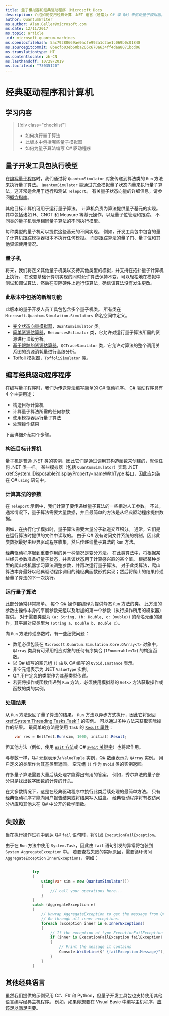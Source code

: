 ```yaml
---
title: 量子模拟器和经典驱动程序 |Microsoft Docs
description: 介绍如何使用经典计算 .NET 语言（通常为 C# 或 Q#）来驱动量子模拟器。
author: QuantumWriter
ms.author: Alan.Geller@microsoft.com
ms.date: 12/11/2017
ms.topic: article
uid: microsoft.quantum.machines
ms.openlocfilehash: 5ac79280669ae0acfe993a1c2ae1c069b0c01848
ms.sourcegitcommit: 8becfb03eb60ba205c670a634ff4daa8071bcd06
ms.translationtype: HT
ms.contentlocale: zh-CN
ms.lasthandoff: 10/29/2019
ms.locfileid: "73035120"
---
```

# <a name="classical-drivers-and-machines"></a>经典驱动程序和计算机

## <a name="what-youll-learn"></a>学习内容

> [!div class="checklist"]
> * 如何执行量子算法
> * 此版本中包括哪些量子模拟器
> * 如何为量子算法编写 C# 驱动程序

## <a name="the-quantum-development-kit-execution-model"></a>量子开发工具包执行模型

在[编写量子程序](xref:microsoft.quantum.write-program)时，我们通过将 `QuantumSimulator` 对象传递到算法类的 `Run` 方法来执行量子算法。
`QuantumSimulator` 类通过完全模拟量子状态向量来执行量子算法，这非常适合用于运行和测试 `Teleport`。
有关量子状态向量的详细信息，请参阅[概念指南](xref:microsoft.quantum.concepts.intro)。

其他目标计算机可用于运行量子算法。
计算机负责为算法提供量子基元的实现。
其中包括诸如 H、CNOT 和 Measure 等基元操作，以及量子位管理和跟踪。
不同类的量子机表示相同量子算法的不同执行模型。

每种类型的量子机可以提供这些基元的不同实现。
例如，开发工具包中包含的量子计算机跟踪模拟器根本不执行任何模拟。
而是跟踪算法的量子门、量子位和其他资源使用情况。

### <a name="quantum-machines"></a>量子机

将来，我们将定义其他量子机类以支持其他类型的模拟，并支持在拓扑量子计算机上执行。
在改变基础计算机实现的同时允许算法保持不变，可以轻松地在模拟中测试和调试算法，然后在实际硬件上运行该算法，确信该算法没有发生更改。

### <a name="whats-included-in-this-release"></a>此版本中包括的新增功能

此版本的量子开发人员工具包包含多个量子机类。
所有类在 `Microsoft.Quantum.Simulation.Simulators` 命名空间中定义。

* [完全状态向量模拟器](xref:microsoft.quantum.machines.full-state-simulator)，`QuantumSimulator` 类。
* [简单资源估算器](xref:microsoft.quantum.machines.resources-estimator)，`ResourcesEstimator` 类，它允许对运行量子算法所需的资源进行顶级分析。
* [基于跟踪的资源估算器](xref:microsoft.quantum.machines.qc-trace-simulator.intro)，`QCTraceSimulator` 类，它允许对算法的整个调用关系图的资源消耗量进行高级分析。
* [Toffoli 模拟器](xref:microsoft.quantum.machines.toffoli-simulator)，`ToffoliSimulator` 类。

## <a name="writing-a-classical-driver-program"></a>编写经典驱动程序程序

在[编写量子程序](xref:microsoft.quantum.write-program)时，我们为传送算法编写简单的 C# 驱动程序。 C# 驱动程序具有 4 个主要用途：

* 构造目标计算机
* 计算量子算法所需的任何参数
* 使用模拟器运行量子算法
* 处理操作结果

下面详细介绍每个步骤。

### <a name="constructing-the-target-machine"></a>构造目标计算机

量子机是普通 .NET 类的实例，因此它们是通过调用其构造函数来创建的，就像任何 .NET 类一样。
某些模拟器（包括 `QuantumSimulator`）实现 .NET <xref:System.IDisposable?displayProperty=nameWithType> 接口，因此应包装在 C# `using` 语句中。

### <a name="computing-arguments-for-the-algorithm"></a>计算算法的参数

在 `Teleport` 示例中，我们计算了要传递给量子算法的一些相对人工参数。
不过，通常情况下，量子算法需要大量数据，并且最简单的方法是从经典驱动程序提供数据。

例如，在执行化学模拟时，量子算法需要大量分子轨道交互积分。
通常，它们是在运行算法时提供的文件中读取的。
由于 Q# 没有访问文件系统的机制，因此此类数据最好由经典驱动程序收集，然后传递给量子算法的 `Run` 方法。

经典驱动程序起到重要作用的另一种情况是变分方法。
在此类算法中，将根据某些经典参数准备好量子状态，并且该状态用于计算感兴趣的某个值。
根据某种类型的爬山或机器学习算法调整参数，并再次运行量子算法。
对于此类算法，爬山算法本身最好以经典驱动程序调用的纯经典函数形式实现；然后将爬山的结果传递给量子算法的下一次执行。

### <a name="running-the-quantum-algorithm"></a>运行量子算法

此部分通常非常简单。
每个 Q# 操作都编译为提供静态 `Run` 方法的类。
此方法的参数由操作本身的平展参数元组以及附加的第一个参数（执行操作所用的模拟器）提供。 对于需要类型为 `(a: String, (b: Double, c: Double))` 的命名元组的操作，其平展对应类型为 `(String a, Double b, Double c)`。


向 `Run` 方法传递参数时，有一些细微问题：

* 数组必须包装在 `Microsoft.Quantum.Simulation.Core.QArray<T>` 对象中。
    `QArray` 类具有可采用相应对象的任何有序集合 (`IEnumerable<T>`) 的构造函数。
* 以 Q# 编写的空元组 `()` 由以 C# 编写的 `QVoid.Instance` 表示。
* 非空元组表示为 .NET `ValueType` 实例。
* Q# 用户定义的类型作为其基类型传递。
* 若要将操作或函数传递到 `Run` 方法，必须使用模拟器的 `Get<>` 方法获取操作或函数的类的实例。

### <a name="processing-the-results"></a>处理结果

从 `Run` 方法返回了量子算法的结果。
`Run` 方法以异步方式执行，因此它将返回 <xref:System.Threading.Tasks.Task`1> 的实例。
可以通过多种方法来获取实际操作的结果。 最简单的方法是使用 `Task` 的 [`Result` 属性](https://docs.microsoft.com/dotnet/api/system.threading.tasks.task-1.result)：

```csharp
    var res = BellTest.Run(sim, 1000, initial).Result;
```
但其他方法（例如，使用 [`Wait` 方法](https://docs.microsoft.com/dotnet/api/system.threading.tasks.task.wait)或 C# [`await` 关键字](https://docs.microsoft.com/dotnet/csharp/language-reference/keywords/await)）也将起作用。

与参数一样，Q# 元组表示为 `ValueTuple` 实例，Q# 数组表示为 `QArray` 实例。
用户定义的类型作为其基类型返回。
空元组 `()` 作为 `QVoid` 类的实例返回。

许多量子算法需要大量后续处理才能得出有用的答案。
例如，秀尔算法的量子部分只是找出数字因数的计算的开头。

在大多数情况下，这是在经典驱动程序中执行此类后续处理的最简单方法。
只有经典驱动程序才能向用户报告结果或将结果写入磁盘。
经典驱动程序将有权访问分析库和其他未在 Q# 中公开的数学函数。


## <a name="failures"></a>失败数

当在执行操作过程中到达 Q# `fail` 语句时，将引发 `ExecutionFailException`。

由于在 `Run` 方法中使用 `System.Task`，因此由 `fail` 语句引发的异常将包装到 `System.AggregateException` 中。
若要查找失败的实际原因，需要循环访问 `AggregateException` 
`InnerExceptions`，例如：

```csharp

            try
            {
                using(var sim = new QuantumSimulator())
                {
                    /// call your operations here...
                }
            }
            catch (AggregateException e)
            {
                // Unwrap AggregateException to get the message from Q# fail statement.
                // Go through all inner exceptions.
                foreach (Exception inner in e.InnerExceptions)
                {
                    // If the exception of type ExecutionFailException
                    if (inner is ExecutionFailException failException)
                    {
                        // Print the message it contains
                        Console.WriteLine($" {failException.Message}");
                    }
                }
            }
```

## <a name="other-classical-languages"></a>其他经典语言

虽然我们提供的示例采用 C#、F# 和 Python，但量子开发工具包也支持使用其他语言编写经典主机程序。
例如，如果你想要在 Visual Basic 中编写主机程序，[应该足以满足需要](https://github.com/tcNickolas/MiscQSharp/blob/master/Quantum_VBNet/README.md#using-q-with-visual-basic-net)。
